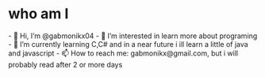 <h1> who am I </h1>
<p>- 👋 Hi, I’m @gabmonikx04
- 👀 I’m interested in learn more about programing
- 🌱 I’m currently learning C,C# and in a near future i ill learn a little of java and javascript
- 📫 How to reach me: gabmonikx@gmail.com, but i will probably read after 2 or more days
</p>

<!---
gabmonikx04/gabmonikx04 is a ✨ special ✨ repository because its `README.md` (this file) appears on your GitHub profile.
You can click the Preview link to take a look at your changes.
--->
